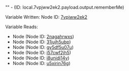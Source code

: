 "" - (ID: local.7vpjww2ek2.payload.output.rememberMe)

Variable Written:
Node ID: [7vpjww2ek2](../nodes/7vpjww2ek2.md)

Variable Reads:
* Node (Node ID: [2nagahrwxs](../nodes/2nagahrwxs.md))
* Node (Node ID: [31jujh5ubp](../nodes/31jujh5ubp.md))
* Node (Node ID: [gy5df5u07u](../nodes/gy5df5u07u.md))
* Node (Node ID: [i57cwf2jh5](../nodes/i57cwf2jh5.md))
* Node (Node ID: [i8unidj14v](../nodes/i8unidj14v.md))
* Node (Node ID: [u5xirin76g](../nodes/u5xirin76g.md))
